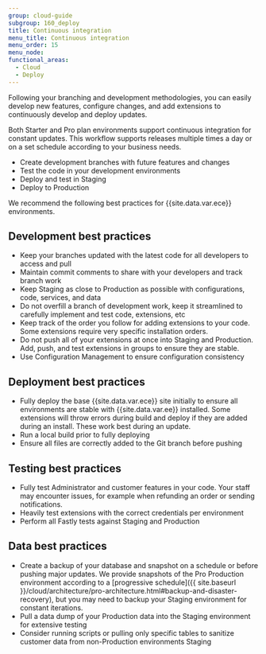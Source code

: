 ```yaml
---
group: cloud-guide
subgroup: 160_deploy
title: Continuous integration
menu_title: Continuous integration
menu_order: 15
menu_node:
functional_areas:
  - Cloud
  - Deploy
---
```


Following your branching and development methodologies, you can easily develop new features, configure changes, and add extensions to continuously develop and deploy updates.

Both Starter and Pro plan environments support continuous integration for constant updates. This workflow supports releases multiple times a day or on a set schedule according to your business needs.

*  Create development branches with future features and changes
*  Test the code in your development environments
*  Deploy and test in Staging
*  Deploy to Production

We recommend the following best practices for {{site.data.var.ece}} environments.

## Development best practices

*  Keep your branches updated with the latest code for all developers to access and pull
*  Maintain commit comments to share with your developers and track branch work
*  Keep Staging as close to Production as possible with configurations, code, services, and data
*  Do not overfill a branch of development work, keep it streamlined to carefully implement and test code, extensions, etc
*  Keep track of the order you follow for adding extensions to your code. Some extensions require very specific installation orders.
*  Do not push all of your extensions at once into Staging and Production. Add, push, and test extensions in groups to ensure they are stable.
*  Use Configuration Management to ensure configuration consistency

## Deployment best practices

*  Fully deploy the base {{site.data.var.ece}} site initially to ensure all environments are stable with {{site.data.var.ee}} installed. Some extensions will throw errors during build and deploy if they are added during an install. These work best during an update.
*  Run a local build prior to fully deploying
*  Ensure all files are correctly added to the Git branch before pushing

## Testing best practices

*  Fully test Administrator and customer features in your code. Your staff may encounter issues, for example when refunding an order or sending notifications.
*  Heavily test extensions with the correct credentials per environment
*  Perform all Fastly tests against Staging and Production

## Data best practices

*  Create a backup of your database and snapshot on a schedule or before pushing major updates. We provide snapshots of the Pro Production environment according to a [progressive schedule]({{ site.baseurl }}/cloud/architecture/pro-architecture.html#backup-and-disaster-recovery), but you may need to backup your Staging environment for constant iterations.
*  Pull a data dump of your Production data into the Staging environment for extensive testing
*  Consider running scripts or pulling only specific tables to sanitize customer data from non-Production environments Staging
